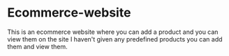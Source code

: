 # Ecommerce-website
This is an ecommerce website where you can add a product and you can view them on the site
I haven't given any predefined products you can add them and view them.
